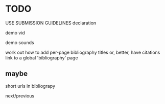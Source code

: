 # TODO

USE SUBMISSION GUIDELINES
    declaration

demo vid

demo sounds

work out how to add per-page bibliography titles
    or, better, have citations link to a global 'bibliography' page

## maybe

short urls in bibliograpy

next/previous
